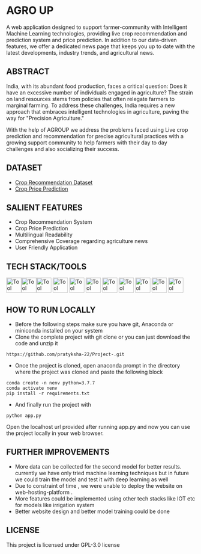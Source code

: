 # AGRO UP <i class="fa-solid fa-leaf-oak" style="color:green;"></i>
A web application designed to support farmer-community with Intelligent Machine Learning technologies, providing live crop recommendation and prediction system and price prediction. In addition to our data-driven features, we offer a dedicated news page that keeps you up to date with the latest developments, industry trends, and agricultural news. 

## ABSTRACT 
India, with its abundant food production, faces a critical question: Does it have an excessive number of individuals engaged in agriculture? The strain on land resources stems from policies that often relegate farmers to marginal farming. To address these challenges, India requires a new approach that embraces intelligent technologies in agriculture, paving the way for "Precision Agriculture."    

With the help of AGROUP we address the problems faced using Live crop prediction and recommendation for precise agricultural practices with a growing support community to help farmers with their day to day challenges and also socializing their success.

## DATASET
- [Crop Recommendation Dataset](https://www.kaggle.com/datasets/atharvaingle/crop-recommendation-dataset)
- [Crop Price Prediction](https://docs.google.com/spreadsheets/d/1Adu7M6OQkJISBSFwD7kJlkpX6Qcc0v0-IFv_ktuh2g8/edit?usp=share_link)

## SALIENT FEATURES
- Crop Recommendation System 
- Crop Price Prediction 
- Multilingual Readability 
- Comprehensive Coverage regarding agriculture news 
- User Friendly Application 
## TECH STACK/TOOLS
<img src="https://user-images.githubusercontent.com/25181517/192108372-f71d70ac-7ae6-4c0d-8395-51d8870c2ef0.png" alt="Tool Icon" style="width: 40px; height: 40px;"><img src="https://user-images.githubusercontent.com/25181517/192108374-8da61ba1-99ec-41d7-80b8-fb2f7c0a4948.png" alt="Tool Icon" style="width: 40px; height:40px;"><img src="https://user-images.githubusercontent.com/25181517/192158954-f88b5814-d510-4564-b285-dff7d6400dad.png" alt="Tool Icon" style="width: 40px; height: 40px;">
<img src="https://user-images.githubusercontent.com/25181517/183898674-75a4a1b1-f960-4ea9-abcb-637170a00a75.png" alt="Tool Icon" style="width: 40px; height: 40px;">
<img src="https://user-images.githubusercontent.com/25181517/183898054-b3d693d4-dafb-4808-a509-bab54cf5de34.png" alt="Tool Icon" style="width: 40px; height: 40px;">
<img src="https://user-images.githubusercontent.com/25181517/117447155-6a868a00-af3d-11eb-9cfe-245df15c9f3f.png" alt="Tool Icon" style="width: 40px; height: 40px;">
<img src="https://user-images.githubusercontent.com/25181517/183423507-c056a6f9-1ba8-4312-a350-19bcbc5a8697.png" alt="Tool Icon" style="width: 40px; height: 40px;">
<img src="https://user-images.githubusercontent.com/25181517/183423775-2276e25d-d43d-4e58-890b-edbc88e915f7.png" alt="Tool Icon" style="width: 40px; height: 40px;">
<img src="https://user-images.githubusercontent.com/25181517/183914128-3fc88b4a-4ac1-40e6-9443-9a30182379b7.png" alt="Tool Icon" style="width: 40px; height: 40px;">
<img src="https://user-images.githubusercontent.com/25181517/192108891-d86b6220-e232-423a-bf5f-90903e6887c3.png" alt="Tool Icon" style="width: 40px; height: 40px;">
<img src="" alt="Tool Icon" style="width: 40px; height: 40px;">
## HOW TO RUN LOCALLY 
- Before the following steps make sure you have git, Anaconda or miniconda installed on your system
- Clone the complete project with git clone  or you can just download the code and unzip it
```
https://github.com/pratyksha-22/Project-.git
```
- Once the project is cloned, open anaconda prompt in the directory where the project was cloned and paste the following block
```
conda create -n nenv python=3.7.7
conda activate nenv
pip install -r requirements.txt
```
- And finally run the project with
```
python app.py
```
Open the localhost url provided after running app.py and now you can use the project locally in your web browser.

## FURTHER IMPROVEMENTS 
- More data can be collected for the second model for better results. currently we have only tried machine learning techniques but in future we could train the   model and test it with deep learning as well
- Due to constraint of time , we were unable to deploy the website on web-hosting-platform .
- More features could be implemented using other tech stacks like IOT etc for models like irrigation system 
- Better website design and better model training could be done

## LICENSE 
This project is licensed under GPL-3.0 license
